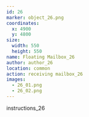 ```yaml
---
id: 26
marker: object_26.png
coordinates:
  x: 4900
  y: 4800
size:
  width: 550
  height: 550
name: Floating Mailbox_26
author: author_26
location: common
action: receiving mailbox_26
images:
  - 26_01.png
  - 26_02.png
---
```


instructions_26
